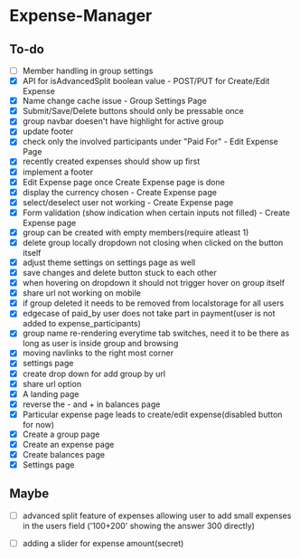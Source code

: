 # Expense-Manager

## To-do
- [ ] Member handling in group settings
- [x] API for isAdvancedSplit boolean value - POST/PUT for Create/Edit Expense
- [x] Name change cache issue - Group Settings Page
- [x] Submit/Save/Delete buttons should only be pressable once
- [x] group navbar doesen't have highlight for active group
- [x] update footer
- [x] check only the involved participants under "Paid For" - Edit Expense Page
- [x] recently created expenses should show up first
- [x] implement a footer
- [x] Edit Expense page once Create Expense page is done
- [x] display the currency chosen - Create Expense page
- [x] select/deselect user not working - Create Expense page
- [x] Form validation (show indication when certain inputs not filled) - Create Expense page
- [x] group can be created with empty members(require atleast 1)
- [x] delete group locally dropdown not closing when clicked on the button itself
- [x] adjust theme settings on settings page as well
- [x] save changes and delete button stuck to each other
- [x] when hovering on dropdown it should not trigger hover on group itself
- [x] share url not working on mobile
- [x] if group deleted it needs to be removed from localstorage for all users
- [x] edgecase of paid_by user does not take part in payment(user is not added to   expense_participants) 
- [x] group name re-rendering everytime tab switches, need it to be there as long as user is inside group and browsing 
- [x] moving navlinks to the right most corner
- [x] settings page
- [x] create drop down for add group by url
- [x] share url option 
- [x] A landing page
- [x] reverse the - and + in balances page
- [x] Particular expense page leads to create/edit expense(disabled button for now)
- [x] Create a group page 
- [x] Create an expense page 
- [x] Create balances page
- [x] Settings page

## Maybe

- [ ] advanced split feature of expenses allowing user to add small expenses in the users field ('100+200' showing the answer 300 directly)

- [ ] adding a slider for expense amount(secret)

